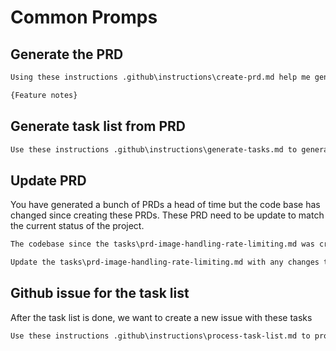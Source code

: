 # Common Promps

## Generate the PRD

```txt
Using these instructions .github\instructions\create-prd.md help me generate a PRD for the following feature

{Feature notes}
```

## Generate task list from PRD

```txt
Use these instructions .github\instructions\generate-tasks.md to generate a task list for this PRD tasks\prd-image-handling-rate-limiting.md
```

## Update PRD

You have generated a bunch of PRDs a head of time but the code base has changed since creating these PRDs. These PRD need to be update to match the current status of the project.

```txt
The codebase since the tasks\prd-image-handling-rate-limiting.md was created.

Update the tasks\prd-image-handling-rate-limiting.md with any changes that are required after reviewing the changes that are mentioned in tasks\done\prd-worker-api-endpoints.md, and tasks\done\tasks-prd-worker-api-endpoints.md, then review the source code in general...
```

## Github issue for the task list

After the task list is done, we want to create a new issue with these tasks

```txt
Use these instructions .github\instructions\process-task-list.md to process these tasks tasks\tasks-prd-image-handling-rate-limiting.md for this PRD tasks\prd-image-handling-rate-limiting.md
```
